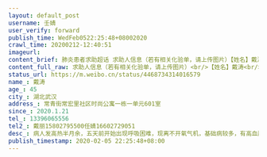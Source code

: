 ```yaml
---
layout: default_post
username: 壬婧
user_verify: forward
publish_time: WedFeb0522:25:48+08002020
crawl_time: 20200212-12:40:51
imageurl: 
content_brief: 肺炎患者求助超话 求助人信息（若有相关化验单，请上传图片）【姓名】戴涛【年龄】45【所在城市】湖北武汉【所在小区、社区】常青街常宏里社区时尚公寓一栋一单元601室【患病时间】2020.1.21【联系方式】13396065556【其他紧急联系人】戴丽 15802795500                                任 ...全文
content_full_raw: 求助人信息（若有相关化验单，请上传图片）<br/>【姓名】戴涛<br/>【年龄】45<br/>【所在城市】湖北武汉<br/>【所在小区、社区】常青街常宏里社区时尚公寓一栋一单元601室<br/>【患病时间】2020.1.21<br/>【联系方式】13396065556<br/>【其他紧急联系人】戴丽15802795500<br/>任婧16602729051<br/>【病情描述】病人发高热半月余，五天前开始出现呼吸困难，现离不开氧气机，基础病较多，有高血压糖尿病等等.核酸检测在测中，尚未拿到结果，但医院排除了甲流乙流，ct显示双肺磨玻璃状，也应属于确诊病人范围内.多次申报到社区医院和街道，他们称无力解决此事，今日连医院开的阿比多尔药也吃尽了，去到多家医院均无此药剂，家属无奈且绝望，病人暂时一息尚存，但生命不能等，且病人曾是武汉某国企团委书记，于1998年积极参与抗洪救灾才得以光荣入党，当年洪水泛滥都没能将他淹没，何以今日要因这种明明可以得到救治的肺炎而丧命，所以我们家属急求安排床位，救救这位伟大的共产党员吧！
status_url: https://m.weibo.cn/status/4468734314016579
name_: 戴涛
age_: 45
city_: 湖北武汉
address_: 常青街常宏里社区时尚公寓一栋一单元601室
since_: 2020.1.21
tel_: 13396065556
tel2_: 戴丽15802795500任婧16602729051
desc_: 病人发高热半月余，五天前开始出现呼吸困难，现离不开氧气机，基础病较多，有高血压糖尿病等等.核酸检测在测中，尚未拿到结果，但医院排除了甲流乙流，ct显示双肺磨玻璃状，也应属于确诊病人范围内.多次申报到社区医院和街道，他们称无力解决此事，今日连医院开的阿比多尔药也吃尽了，去到多家医院均无此药剂，家属无奈且绝望，病人暂时一息尚存，但生命不能等，且病人曾是武汉某国企团委书记，于1998年积极参与抗洪救灾才得以光荣入党，当年洪水泛滥都没能将他淹没，何以今日要因这种明明可以得到救治的肺炎而丧命，所以我们家属急求安排床位，救救这位伟大的共产党员吧！
publish_timestamp: 2020-02-05 22:25:48+08:00
---
```

